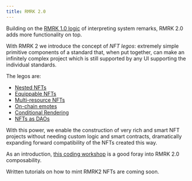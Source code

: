 ```yaml
---
title: RMRK 2.0
---
```


Building on the [RMRK 1.0 logic](rmrk1) of interpreting system remarks, RMRK 2.0 adds more
functionality on top.

With RMRK 2 we introduce the concept of _NFT legos_: extremely simple primitive components of a
standard that, when put together, can make an infinitely complex project which is still supported by
any UI supporting the individual standards.

The legos are:

- [Nested NFTs](lego1-nested)
- [Equippable NFTs](lego2.5-equippable)
- [Multi-resource NFTs](lego2-multi-resource)
- [On-chain emotes](lego3-emote)
- [Conditional Rendering](lego4-conditional-rendering)
- [NFTs as DAOs](lego5-dao)

With this power, we enable the construction of very rich and smart NFT projects without needing
custom logic and smart contracts, dramatically expanding forward compatibility of the NFTs created
this way. 

As an introduction, [this coding workshop](https://crowdcast.io/e/buidl) is a good foray into RMRK
2.0 composability.

Written tutorials on how to mint RMRK2 NFTs are coming soon.